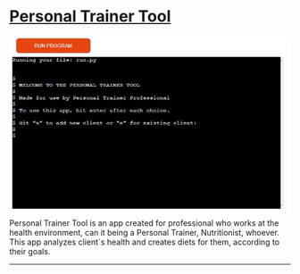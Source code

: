 # [Personal Trainer Tool](https://personal-trainer-tool.herokuapp.com/)

 ![](/docs/images/project-img.JPG)
 Personal Trainer Tool is an app created for professional who works at the health environment, can it being a Personal Trainer, Nutritionist, whoever. This app analyzes client`s health and creates diets for them, according to their goals.
 

---
